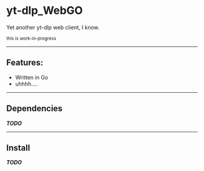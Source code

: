 # yt-dlp_WebGO
Yet another yt-dlp web client, I know.

<sup>this is work-in-progress</sup>

---

## Features:
- Written in Go
- uhhhh....

---

## Dependencies
_***TODO***_

---

## Install
_***TODO***_
